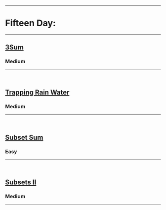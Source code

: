 <hr size="4" noshade>
  <h1> Fifteen Day: </h1>
  
<hr size="4" noshade>
<h2><a href="https://www.codingninjas.com/codestudio/problems/893028?topList=striver-sde-sheet-problems&utm_source=striver&utm_medium=website&leftPanelTab=1">3Sum</a></h2><h3>Medium</h3><hr>
<br>
<h2><a href="https://www.codingninjas.com/codestudio/problems/630519?topList=striver-sde-sheet-problems&utm_source=striver&utm_medium=website&leftPanelTab=0">Trapping Rain Water</a></h2><h3>Medium</h3><hr>
<br>
<h2><a href="https://www.codingninjas.com/codestudio/problems/subset-sum_3843086?topList=striver-sde-sheet-problems&utm_source=striver&utm_medium=website&leftPanelTab=0">Subset Sum</a></h2><h3>Easy</h3><hr>

<br>
<h2><a href="https://www.codingninjas.com/codestudio/problems/unique-subsets_3625236?topList=striver-sde-sheet-problems&utm_source=striver&utm_medium=website&leftPanelTab=0">Subsets II</a></h2><h3>Medium</h3><hr>
